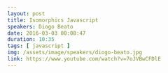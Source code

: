 ```yaml
---
layout: post
title: Isomorphics Javascript
speakers: Diogo Beato
date: 2016-03-03 00:08:47
duration: 10:35
tags: [ javascript ]
img: /assets/image/speakers/diogo-beato.jpg
link: https://www.youtube.com/watch?v=7oJVBwCFDlE
---
```

